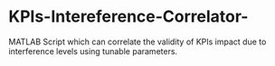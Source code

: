 # KPIs-Intereference-Correlator-
MATLAB Script which can correlate the validity of KPIs impact due to interference levels using tunable parameters.
